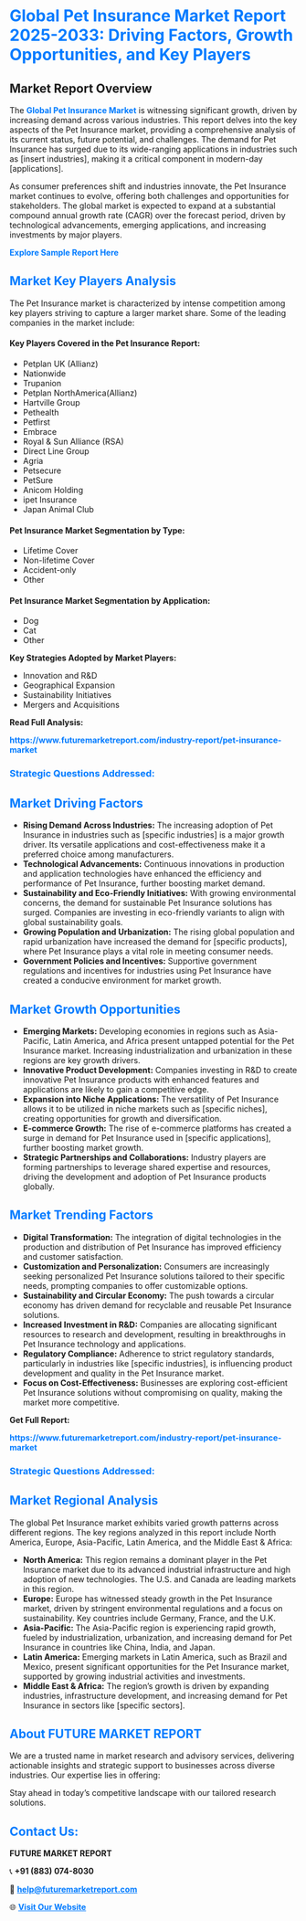 <h1 style="color: #007BFF;">Global Pet Insurance Market Report 2025-2033: Driving Factors, Growth Opportunities, and Key Players</h1>

<section id="overview">
<h2>Market Report Overview</h2>
<p>The <a href="https://www.futuremarketreport.com/industry-report/pet-insurance-market" style="color: #007BFF; text-decoration: none;"><strong>Global Pet Insurance Market</strong></a> is witnessing significant growth, driven by increasing demand across various industries. This report delves into the key aspects of the Pet Insurance market, providing a comprehensive analysis of its current status, future potential, and challenges. The demand for Pet Insurance has surged due to its wide-ranging applications in industries such as [insert industries], making it a critical component in modern-day [applications].</p>
<p>As consumer preferences shift and industries innovate, the Pet Insurance market continues to evolve, offering both challenges and opportunities for stakeholders. The global market is expected to expand at a substantial compound annual growth rate (CAGR) over the forecast period, driven by technological advancements, emerging applications, and increasing investments by major players.</p>
</section>

<section id="overview">
<p><a href="https://www.futuremarketreport.com/request-sample/reportId=106377" style="color: #007BFF; text-decoration: none;"><strong>Explore Sample Report Here</strong></a></p>
</section>

<section id="key-players">
<h2 style="color: #007BFF;">Market Key Players Analysis</h2>
<p>The Pet Insurance market is characterized by intense competition among key players striving to capture a larger market share. Some of the leading companies in the market include:</p>
<h4>Key Players Covered in the Pet Insurance Report:</h4>
<ul><li>Petplan UK (Allianz)</li><li>Nationwide</li><li>Trupanion</li><li>Petplan NorthAmerica(Allianz)</li><li>Hartville Group</li><li>Pethealth</li><li>Petfirst</li><li>Embrace</li><li>Royal &amp; Sun Alliance (RSA)</li><li>Direct Line Group</li><li>Agria</li><li>Petsecure</li><li>PetSure</li><li>Anicom Holding</li><li>ipet Insurance</li><li>Japan Animal Club</li></ul>
<h4>Pet Insurance Market Segmentation by Type:</h4>
<ul><li>Lifetime Cover</li><li>Non-lifetime Cover</li><li>Accident-only</li><li>Other</li></ul>

<h4>Pet Insurance Market Segmentation by Application:</h4>
<ul><li>Dog</li><li>Cat</li><li>Other</li></ul>
<p><strong>Key Strategies Adopted by Market Players:</strong></p>
<ul>
<li>Innovation and R&D</li>
<li>Geographical Expansion</li>
<li>Sustainability Initiatives</li>
<li>Mergers and Acquisitions</li>
</ul>
</section>

<section>
<p><strong>Read Full Analysis: </strong></p><a href="https://www.futuremarketreport.com/industry-report/pet-insurance-market" style="color: #007BFF; text-decoration: none;"><strong>https://www.futuremarketreport.com/industry-report/pet-insurance-market</strong></a>
<h3 style="color: #007BFF;">Strategic Questions Addressed:</h3>
</section>

<section id="driving-factors">
<h2 style="color: #007BFF;">Market Driving Factors</h2>
<ul>
<li><strong>Rising Demand Across Industries:</strong> The increasing adoption of Pet Insurance in industries such as [specific industries] is a major growth driver. Its versatile applications and cost-effectiveness make it a preferred choice among manufacturers.</li>
<li><strong>Technological Advancements:</strong> Continuous innovations in production and application technologies have enhanced the efficiency and performance of Pet Insurance, further boosting market demand.</li>
<li><strong>Sustainability and Eco-Friendly Initiatives:</strong> With growing environmental concerns, the demand for sustainable Pet Insurance solutions has surged. Companies are investing in eco-friendly variants to align with global sustainability goals.</li>
<li><strong>Growing Population and Urbanization:</strong> The rising global population and rapid urbanization have increased the demand for [specific products], where Pet Insurance plays a vital role in meeting consumer needs.</li>
<li><strong>Government Policies and Incentives:</strong> Supportive government regulations and incentives for industries using Pet Insurance have created a conducive environment for market growth.</li>
</ul>
</section>

<section id="growth-opportunities">
<h2 style="color: #007BFF;">Market Growth Opportunities</h2>
<ul>
<li><strong>Emerging Markets:</strong> Developing economies in regions such as Asia-Pacific, Latin America, and Africa present untapped potential for the Pet Insurance market. Increasing industrialization and urbanization in these regions are key growth drivers.</li>
<li><strong>Innovative Product Development:</strong> Companies investing in R&D to create innovative Pet Insurance products with enhanced features and applications are likely to gain a competitive edge.</li>
<li><strong>Expansion into Niche Applications:</strong> The versatility of Pet Insurance allows it to be utilized in niche markets such as [specific niches], creating opportunities for growth and diversification.</li>
<li><strong>E-commerce Growth:</strong> The rise of e-commerce platforms has created a surge in demand for Pet Insurance used in [specific applications], further boosting market growth.</li>
<li><strong>Strategic Partnerships and Collaborations:</strong> Industry players are forming partnerships to leverage shared expertise and resources, driving the development and adoption of Pet Insurance products globally.</li>
</ul>
</section>

<section id="trending-factors">
<h2 style="color: #007BFF;">Market Trending Factors</h2>
<ul>
<li><strong>Digital Transformation:</strong> The integration of digital technologies in the production and distribution of Pet Insurance has improved efficiency and customer satisfaction.</li>
<li><strong>Customization and Personalization:</strong> Consumers are increasingly seeking personalized Pet Insurance solutions tailored to their specific needs, prompting companies to offer customizable options.</li>
<li><strong>Sustainability and Circular Economy:</strong> The push towards a circular economy has driven demand for recyclable and reusable Pet Insurance solutions.</li>
<li><strong>Increased Investment in R&D:</strong> Companies are allocating significant resources to research and development, resulting in breakthroughs in Pet Insurance technology and applications.</li>
<li><strong>Regulatory Compliance:</strong> Adherence to strict regulatory standards, particularly in industries like [specific industries], is influencing product development and quality in the Pet Insurance market.</li>
<li><strong>Focus on Cost-Effectiveness:</strong> Businesses are exploring cost-efficient Pet Insurance solutions without compromising on quality, making the market more competitive.</li>
</ul>
</section>

<section>
<p><strong>Get Full Report: </strong></p><a href="https://www.futuremarketreport.com/industry-report/pet-insurance-market" style="color: #007BFF; text-decoration: none;"><strong>https://www.futuremarketreport.com/industry-report/pet-insurance-market</strong></a>
<h3 style="color: #007BFF;">Strategic Questions Addressed:</h3>
</section>


<section id="regional-analysis">
<h2 style="color: #007BFF;">Market Regional Analysis</h2>
<p>The global Pet Insurance market exhibits varied growth patterns across different regions. The key regions analyzed in this report include North America, Europe, Asia-Pacific, Latin America, and the Middle East & Africa:</p>
<ul>
<li><strong>North America:</strong> This region remains a dominant player in the Pet Insurance market due to its advanced industrial infrastructure and high adoption of new technologies. The U.S. and Canada are leading markets in this region.</li>
<li><strong>Europe:</strong> Europe has witnessed steady growth in the Pet Insurance market, driven by stringent environmental regulations and a focus on sustainability. Key countries include Germany, France, and the U.K.</li>
<li><strong>Asia-Pacific:</strong> The Asia-Pacific region is experiencing rapid growth, fueled by industrialization, urbanization, and increasing demand for Pet Insurance in countries like China, India, and Japan.</li>
<li><strong>Latin America:</strong> Emerging markets in Latin America, such as Brazil and Mexico, present significant opportunities for the Pet Insurance market, supported by growing industrial activities and investments.</li>
<li><strong>Middle East & Africa:</strong> The region’s growth is driven by expanding industries, infrastructure development, and increasing demand for Pet Insurance in sectors like [specific sectors].</li>
</ul>
</section>

<footer>
<h2 style="color: #007BFF;">About FUTURE MARKET REPORT</h2>
<p>We are a trusted name in market research and advisory services, delivering actionable insights and strategic support to businesses across diverse industries. Our expertise lies in offering:</p>

<p>Stay ahead in today’s competitive landscape with our tailored research solutions.</p>

<h2 style="color: #007BFF;">Contact Us:</h2>
<p><strong>FUTURE MARKET REPORT</strong></p>
<p>📞 <strong>+91 (883) 074-8030</strong></p>
<p>📧 <strong><a href="mailto:help@futuremarketreport.com" style="color: #007BFF;">help@futuremarketreport.com</a></strong></p>
<p>🌐 <strong><a href="https://www.futuremarketreport.com/" style="color: #007BFF;">Visit Our Website</a></strong></p>
</footer>